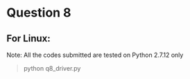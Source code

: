 # Question 8

## For Linux:
Note: All the codes submitted are tested on Python 2.7.12 only
>python q8_driver.py

